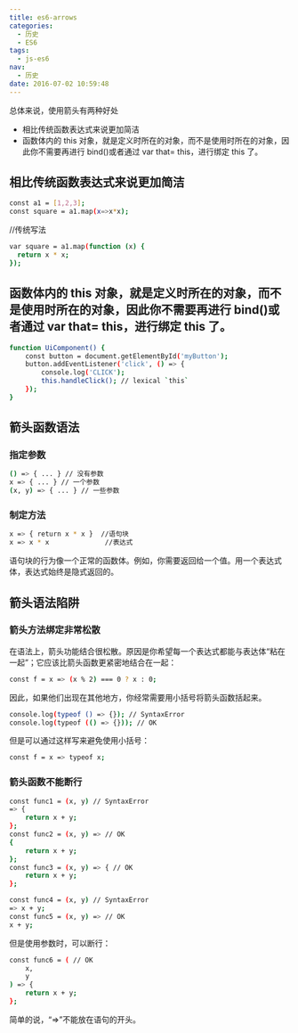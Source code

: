 ```yaml
---
title: es6-arrows
categories:
  - 历史
  - ES6
tags:
  - js-es6
nav:
  - 历史
date: 2016-07-02 10:59:48
---
```


总体来说，使用箭头有两种好处

- 相比传统函数表达式来说更加简洁
- 函数体内的 this 对象，就是定义时所在的对象，而不是使用时所在的对象，因此你不需要再进行 bind()或者通过 var that= this，进行绑定 this 了。
  <!--more-->

## 相比传统函数表达式来说更加简洁

```bash
const a1 = [1,2,3];
const square = a1.map(x=>x*x);
```

//传统写法

```bash
var square = a1.map(function (x) {
  return x * x;
});
```

## 函数体内的 this 对象，就是定义时所在的对象，而不是使用时所在的对象，因此你不需要再进行 bind()或者通过 var that= this，进行绑定 this 了。

```bash
function UiComponent() {
    const button = document.getElementById('myButton');
    button.addEventListener('click', () => {
        console.log('CLICK');
        this.handleClick(); // lexical `this`
    });
}

```

## 箭头函数语法

### 指定参数

```bash
() => { ... } // 没有参数
x => { ... } // 一个参数
(x, y) => { ... } // 一些参数
```

### 制定方法

```bash
x => { return x * x }  //语句块
x => x * x  			//表达式
```

语句块的行为像一个正常的函数体。例如，你需要返回给一个值。用一个表达式体，表达式始终是隐式返回的。

## 箭头语法陷阱

### 箭头方法绑定非常松散

在语法上，箭头功能结合很松散。原因是你希望每一个表达式都能与表达体“粘在一起”；它应该比箭头函数更紧密地结合在一起：

```bash
const f = x => (x % 2) === 0 ? x : 0;
```

因此，如果他们出现在其他地方，你经常需要用小括号将箭头函数括起来。

```bash
console.log(typeof () => {}); // SyntaxError
console.log(typeof (() => {})); // OK
```

但是可以通过这样写来避免使用小括号：

```bash
const f = x => typeof x;
```

### 箭头函数不能断行

```bash
const func1 = (x, y) // SyntaxError
=> {
    return x + y;
};
const func2 = (x, y) => // OK
{
    return x + y;
};
const func3 = (x, y) => { // OK
    return x + y;
};

const func4 = (x, y) // SyntaxError
=> x + y;
const func5 = (x, y) => // OK
x + y;
```

但是使用参数时，可以断行：

```bash
const func6 = ( // OK
    x,
    y
) => {
    return x + y;
};
```

简单的说，“=>”不能放在语句的开头。
